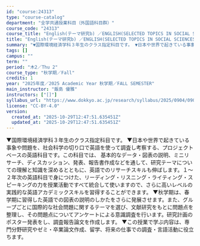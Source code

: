 ```yaml
---
id: "course:24313"
type: "course-catalog"
department: "全学共通授業科目（外国語科目群）"
course_code: "24313"
course_title: "English(テーマ研究b) ／ENGLISH(SELECTED TOPICS IN SOCIAL SCIENCES B)"
title: "English(テーマ研究b) ／ENGLISH(SELECTED TOPICS IN SOCIAL SCIENCES B)"
summary: "▼国際環境経済学科３年生のクラス指定科目です。 ▼日本や世界で起きている事象や問題を、社会科学の切り口で英語を使って調査し考察する、プロジェクトベースの英語科目です。この科目では、 基本的なデータ・図表の説明、ミニリサーチ、ディスカッション…"
tags: []
campus: ""
term: ""
period: "木2／Thu 2"
course_type: "秋学期／Fall"
credits: 1
year: "2025年度／2025 Academic Year 秋学期／FALL SEMESTER"
main_instructor: "飯島 優雅"
instructors: ["[]"]
syllabus_url: "https://www.dokkyo.ac.jp/research/syllabus/2025/0904/0904_24313_ja_JP.html"
license: "CC-BY-4.0"
version:
  created_at: "2025-10-29T12:47:51.635451Z"
  updated_at: "2025-10-29T12:47:51.635451Z"
---
```

▼国際環境経済学科３年生のクラス指定科目です。 ▼日本や世界で起きている事象や問題を、社会科学の切り口で英語を使って調査し考察する、プロジェクトベースの英語科目です。この科目では、 基本的なデータ・図表の説明、ミニリサーチ、ディスカッション、発表、報告書作成などを通して、研究テーマについての理解と知識を深めるとともに、英語でのリサーチスキルも伸ばします。１～２年次の英語科目で身につけた、リーディング・リスニング・ライティング・スピーキングの力を授業活動ですべて統合して使いますので、さらに高いレベルの実践的な英語アカデミックスキルを習得することができます。 ▼秋学期は、春学期に習得した英語での図表の説明のしかたをさらに発展させます。また、グループごとに国際的な社会問題に関するテーマを選び、文献研究をもとに問題点を整理し、その問題点についてアンケートによる意識調査を行います。研究計画のポスター発表をし、調査報告論文を作成します。 ▼この授業で学ぶ内容は、専門分野研究やゼミ・卒業論文作成、留学、将来の仕事での調査・言語活動に役立ちます。
